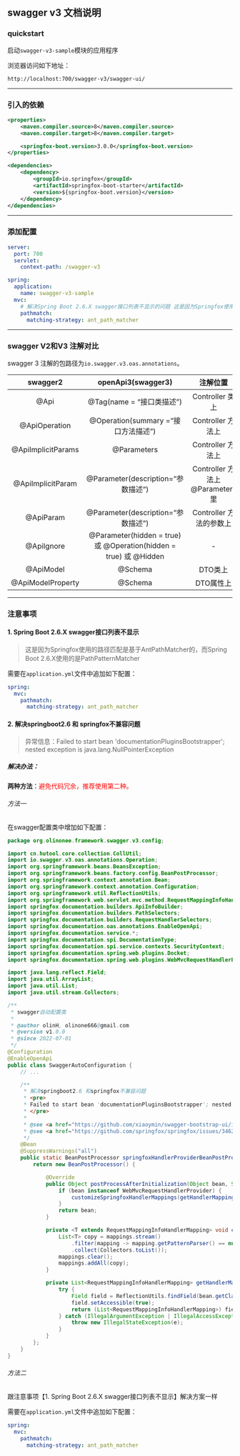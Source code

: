 ## swagger v3 文档说明

### quickstart

启动`swagger-v3-sample`模块的应用程序

浏览器访问如下地址：

```http
http://localhost:700/swagger-v3/swagger-ui/
```
---
### 引入的依赖
```xml
<properties>
    <maven.compiler.source>8</maven.compiler.source>
    <maven.compiler.target>8</maven.compiler.target>

    <springfox-boot.version>3.0.0</springfox-boot.version>
</properties>

<dependencies>
    <dependency>
        <groupId>io.springfox</groupId>
        <artifactId>springfox-boot-starter</artifactId>
        <version>${springfox-boot.version}</version>
    </dependency>
</dependencies>
```
---
### 添加配置
```yaml
server:
  port: 700
  servlet:
    context-path: /swagger-v3

spring:
  application:
    name: swagger-v3-sample
  mvc:
    # 解决Spring Boot 2.6.X swagger接口列表不显示的问题 这是因为Springfox使用的路径匹配是基于AntPathMatcher的，而Spring Boot 2.6.X使用的是PathPatternMatcher。
    pathmatch:
      matching-strategy: ant_path_matcher
```
---
### swagger V2和V3 注解对比
swagger 3 注解的包路径为`io.swagger.v3.oas.annotations`。

| swagger2           |                       openApi3(swagger3)                        | 注解位置                         |
|:------------------:|:---------------------------------------------------------------:|:----------------------------:|
| @Api               |                      @Tag(name = “接口类描述”)                       | Controller 类上                |
| @ApiOperation      |                  @Operation(summary =“接口方法描述”)                  | Controller 方法上               |
| @ApiImplicitParams |                           @Parameters                           | Controller 方法上               |
| @ApiImplicitParam  |                 @Parameter(description=“参数描述”)                  | Controller 方法上 @Parameters 里 |
| @ApiParam          |                 @Parameter(description=“参数描述”)                  | Controller 方法的参数上            |
| @ApiIgnore         | @Parameter(hidden = true) 或 @Operation(hidden = true) 或 @Hidden | -                            |
| @ApiModel          |                             @Schema                             | DTO类上                        |
| @ApiModelProperty  |                             @Schema                             | DTO属性上                       |

---

### 注意事项

#### 1. Spring Boot 2.6.X swagger接口列表不显示

> 这是因为Springfox使用的路径匹配是基于AntPathMatcher的，而Spring Boot 2.6.X使用的是PathPatternMatcher

需要在`application.yml`文件中追加如下配置：

```yaml
spring:
  mvc:
    pathmatch:
      matching-strategy: ant_path_matcher
```

#### 2. 解决springboot2.6 和 springfox不兼容问题

> 异常信息：Failed to start bean 'documentationPluginsBootstrapper'; nested exception is java.lang.NullPointerException

##### 解决办法：

**两种方法**：<font color="red">避免代码冗余，推荐使用第二种。</font>

###### 方法一

在swagger配置类中增加如下配置：

```java
package org.olinonee.framework.swagger.v3.config;

import cn.hutool.core.collection.CollUtil;
import io.swagger.v3.oas.annotations.Operation;
import org.springframework.beans.BeansException;
import org.springframework.beans.factory.config.BeanPostProcessor;
import org.springframework.context.annotation.Bean;
import org.springframework.context.annotation.Configuration;
import org.springframework.util.ReflectionUtils;
import org.springframework.web.servlet.mvc.method.RequestMappingInfoHandlerMapping;
import springfox.documentation.builders.ApiInfoBuilder;
import springfox.documentation.builders.PathSelectors;
import springfox.documentation.builders.RequestHandlerSelectors;
import springfox.documentation.oas.annotations.EnableOpenApi;
import springfox.documentation.service.*;
import springfox.documentation.spi.DocumentationType;
import springfox.documentation.spi.service.contexts.SecurityContext;
import springfox.documentation.spring.web.plugins.Docket;
import springfox.documentation.spring.web.plugins.WebMvcRequestHandlerProvider;

import java.lang.reflect.Field;
import java.util.ArrayList;
import java.util.List;
import java.util.stream.Collectors;

/**
 * swagger自动配置类
 *
 * @author olinH, olinone666@gmail.com
 * @version v1.0.0
 * @since 2022-07-01
 */
@Configuration
@EnableOpenApi
public class SwaggerAutoConfiguration {
    // ...

    /**
     * 解决springboot2.6 和springfox不兼容问题
     * <pre>
     * Failed to start bean 'documentationPluginsBootstrapper'; nested exception is java.lang.NullPointerException
     * </pre>
     *
     * @see <a href="https://github.com/xiaoymin/swagger-bootstrap-ui/issues/396">https://github.com/xiaoymin/swagger-bootstrap-ui/issues/396</a>
     * @see <a href="https://github.com/springfox/springfox/issues/3462">https://github.com/springfox/springfox/issues/3462</a>
     */
    @Bean
    @SuppressWarnings("all")
    public static BeanPostProcessor springfoxHandlerProviderBeanPostProcessor() {
        return new BeanPostProcessor() {

            @Override
            public Object postProcessAfterInitialization(Object bean, String beanName) throws BeansException {
                if (bean instanceof WebMvcRequestHandlerProvider) {
                    customizeSpringfoxHandlerMappings(getHandlerMappings(bean));
                }
                return bean;
            }

            private <T extends RequestMappingInfoHandlerMapping> void customizeSpringfoxHandlerMappings(List<T> mappings) {
                List<T> copy = mappings.stream()
                    .filter(mapping -> mapping.getPatternParser() == null)
                    .collect(Collectors.toList());
                mappings.clear();
                mappings.addAll(copy);
            }

            private List<RequestMappingInfoHandlerMapping> getHandlerMappings(Object bean) {
                try {
                    Field field = ReflectionUtils.findField(bean.getClass(), "handlerMappings");
                    field.setAccessible(true);
                    return (List<RequestMappingInfoHandlerMapping>) field.get(bean);
                } catch (IllegalArgumentException | IllegalAccessException e) {
                    throw new IllegalStateException(e);
                }
            }
        };
    }
}
```

###### 方法二

跟注意事项【1. Spring Boot 2.6.X swagger接口列表不显示】解决方案一样

需要在`application.yml`文件中追加如下配置：

```yaml
spring:
  mvc:
    pathmatch:
      matching-strategy: ant_path_matcher
```